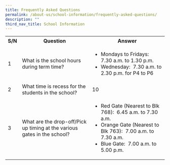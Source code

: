 ```yaml
---
title: Frequently Asked Questions
permalink: /about-us/school-information/frequently-asked-questions/
description: ""
third_nav_title: School Information
---
```

<table style="width:100%">
  <tr>
    <th>S/N</th>
    <th>Question</th>
    <th>Answer</th>
  </tr>
  <tr>
    <td>1</td>
    <td><p>What is the school hours during term time?</p></td>
    <td><ul>
			<li>Mondays to Fridays:  7.30 a.m. to 1.30 p.m.</li>
			<li>Wednesday:  7.30 a.m. to 2.30 p.m. for P4 to P6</li>
	</ul></td>
  </tr>
  <tr>
    <td>2</td>
    <td>What time is recess for the students in the school?</td>
    <td>10</td>
  </tr>
	<tr>
    <td>3</td>
    <td>What are the drop-off/Pick up timing at the various gates in the school?</td>
    <td><ul>
			<li>Red Gate (Nearest to Blk 768):  6.45 a.m. to 7.30 a.m.</li>
			<li>Orange Gate (Nearest to Blk 763):  7.00 a.m. to 7.30 a.m.</li>
			<li>Blue Gate:  7.00 a.m. to 5.00 p.m.</li>
	</ul></td>
  </tr>
</table>